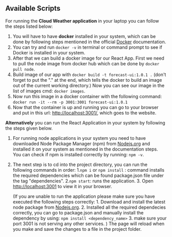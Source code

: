 ## Available Scripts

For running the **Cloud Weather application** in your laptop you can follow the steps listed below:

1. You will have to have **docker** installed in your system, which can be done by following steps mentioned in the official [Docker](https://docs.docker.com/get-docker/) documentation. 
2. You can try and run `docker -v` in terminal or command prompt to see if Docker is installed in your system.
3. After that we can build a docker image for our React App. First we need to pull the node image from docker hub which can be done by `docker pull node`. 
4. Build image of our app with `docker build -t forecast-ui:1.0.1 .` (don't forget to put the "." at the end, which tells the docker to build an image out of the current working directory.) Now you can see our image in the list of images cmd: `docker images`.
5. Now run this image in a docker container with the following command: `docker run -it --rm -p 3001:3001 forecast-ui:1.0.1`
6. Now that the container is up and running you can go to your browser and put in this url: [http://localhost:3001/](http://localhost:3001/), which goes to the website.


**Alternatively** you can run the React Application in your system by following the steps given below.
1. For running node applications in your system you need to have downloaded Node Package Manager (npm) from [Nodejs.org](https://nodejs.org/en/download/) and installed it on your system as mentioned in the documentation steps.
    You can check if npm is installed correctly by running: `npm -v`.
2. The next step is to cd into the project directory, you can run the following commands in order:
    1.`npm i` or `npm install` : command installs the required dependencies which can be found package.json file under the tag "dependencies".
    2.`npm start`: runs the application.
    3. Open [http://localhost:3001](http://localhost:3001) to view it in your browser.

    (If you are unable to run the application please make sure you have executed the following steps correctly:
        1. Download and install the latest node package from [Nodejs.org](https://nodejs.org/en/download/).
        2. Installed all the required dependecies correctly, you can go to package.json and manually install the dependency by using:
        `npm install <dependency_name>`
        3. make sure your port 3001 is not serving any other services.
    )
The page will reload when you make and save the changes to a file in the project folder.